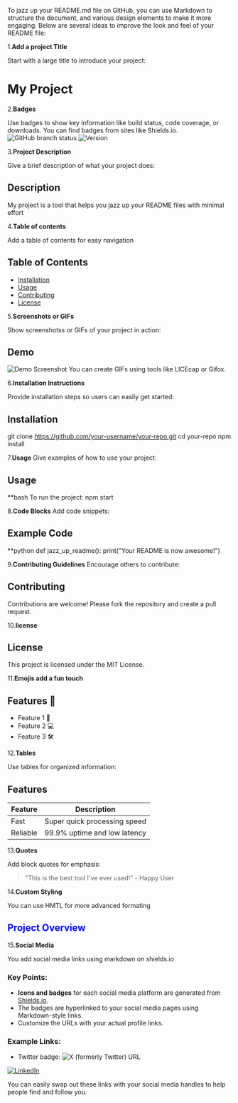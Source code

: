 
To jazz up your README.md file on GitHub, you can use Markdown to structure the document, and various design elements to make it more engaging. Below are several ideas to improve the look and feel of your README file:

1.**Add a project Title**

Start with a large title to introduce your project:
# My Project

2.**Badges**

Use badges to show key information like build status, code coverage, or downloads. You can find badges from sites like Shields.io.
![GitHub branch status](https://img.shields.io/github/checks-status/ifiok-akpan/jazz_up_readme/main)
![Version](https://img.shields.io/badge/version-1.0.0-blue)

3.**Project Description**

Give a brief description of what your project does:

## Description
My project is a tool that helps you jazz up your README files with minimal  	effort

4.**Table of contents**

Add a table of contents for easy navigation
## Table of Contents
- [Installation](#installation)
- [Usage](#usage)
- [Contributing](#contributing)
- [License](#license)

5.**Screenshots or GIFs**

Show screenshotss or GIFs of your project in action:
## Demo
![Demo Screenshot](https://link-to-your-screenshot.com/screenshot.png)
You can create GIFs using tools like LICEcap or Gifox.

6.**Installation Instructions**

Provide installation steps so users can easily get started:
## Installation
git clone https://github.com/your-username/your-repo.git
cd your-repo
npm install

7.**Usage**
Give examples of how to use your project:
## Usage
**bash
To run the project:
npm start

8.**Code Blocks**
Add code snippets:
## Example Code
**python
def jazz_up_readme():
print("Your README is now awesome!")

9.**Contributing Guidelines**
Encourage others to contribute:
## Contributing
Contributions are welcome! Please fork the repository and create a pull request.

10.**license**

## License
This project is licensed under the MIT License.

11.**Emojis add a fun touch**

## Features 🚀
- Feature 1 🎉
- Feature 2 💻
- Feature 3 🛠

12.**Tables**

Use tables for organized information:
## Features
| Feature       | Description                         |
| ------------- | ----------------------------------- |
| Fast          | Super quick processing speed        |
| Reliable      | 99.9% uptime and low latency        |

13.**Quotes**

Add block quotes for emphasis:
> "This is the best tool I've ever used!" - Happy User

14.**Custom Styling**

You can use HMTL for more advanced formating
<h2 style="color:blue">Project Overview</h2>

15.**Social Media**

You add social media links using markdown on shields.io

### Key Points:
- **Icons and badges** for each social media platform are generated from [Shields.io](https://shields.io/).
- The badges are hyperlinked to your social media pages using Markdown-style links.
- Customize the URLs with your actual profile links.

### Example Links:
- Twitter badge:
![X (formerly Twitter) URL](https://img.shields.io/twitter/url?url=https%3A%2F%2Fx.com%2Fiameseme)

[![LinkedIn](https://img.shields.io/badge/LinkedIn-YourProfile-blue?logo=linkedin)](https://www.linkedin.com/in/ifiok-akpan-360b69166/)

You can easily swap out these links with your social media handles to help people find and follow you.

